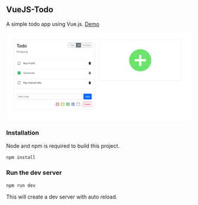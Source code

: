 ## VueJS-Todo

A simple todo app using Vue.js. [Demo](https://chirathr.github.io/vue-todo/)

![Todo](screenshots/homepage.png)

### Installation

Node and npm is required to build this project.

```bash
npm install
```

### Run the dev server

```bash
npm run dev
```

This will create a dev server with auto reload.
